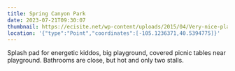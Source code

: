 ```yaml
---
title: Spring Canyon Park
date: 2023-07-21T09:30:07
thumbnail: https://ecisite.net/wp-content/uploads/2015/04/Very-nice-playground-pic-used-on-boards-1030x772.jpg
location: '{"type":"Point","coordinates":[-105.1236371,40.5394775]}'
---
```

Splash pad for energetic kiddos, big playground, covered picnic tables near playground. Bathrooms are close, but hot and only two stalls.